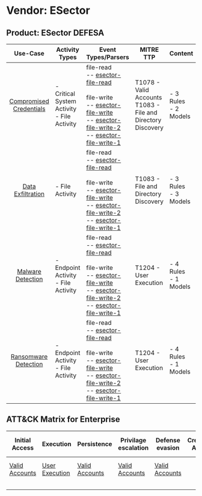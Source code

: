Vendor: ESector
===============
Product: ESector DEFESA
-----------------------
|                                 Use-Case                                  | Activity Types                                | Event Types/Parsers                                                                                                                                                                                                                                                                                                                                     | MITRE TTP                                                          | Content                   |
|:-------------------------------------------------------------------------:| --------------------------------------------- | ------------------------------------------------------------------------------------------------------------------------------------------------------------------------------------------------------------------------------------------------------------------------------------------------------------------------------------------------------- | ------------------------------------------------------------------ | ------------------------- |
| [Compromised Credentials](../UseCases/usecase_compromised_credentials.md) | - Critical System Activity<br>- File Activity |  file-read<br> -- [esector-file-read](../Parsers/parserContent_esector-file-read.md)<br><br> file-write<br> -- [esector-file-write](../Parsers/parserContent_esector-file-write.md)<br> -- [esector-file-write-2](../Parsers/parserContent_esector-file-write-2.md)<br> -- [esector-file-write-1](../Parsers/parserContent_esector-file-write-1.md)<br> | T1078 - Valid Accounts<br>T1083 - File and Directory Discovery<br> |  - 3 Rules<br> - 2 Models |
|       [Data Exfiltration](../UseCases/usecase_data_exfiltration.md)       | - File Activity                               |  file-read<br> -- [esector-file-read](../Parsers/parserContent_esector-file-read.md)<br><br> file-write<br> -- [esector-file-write](../Parsers/parserContent_esector-file-write.md)<br> -- [esector-file-write-2](../Parsers/parserContent_esector-file-write-2.md)<br> -- [esector-file-write-1](../Parsers/parserContent_esector-file-write-1.md)<br> | T1083 - File and Directory Discovery<br>                           |  - 3 Rules<br> - 3 Models |
|       [Malware Detection](../UseCases/usecase_malware_detection.md)       | - Endpoint Activity<br>- File Activity        |  file-read<br> -- [esector-file-read](../Parsers/parserContent_esector-file-read.md)<br><br> file-write<br> -- [esector-file-write](../Parsers/parserContent_esector-file-write.md)<br> -- [esector-file-write-2](../Parsers/parserContent_esector-file-write-2.md)<br> -- [esector-file-write-1](../Parsers/parserContent_esector-file-write-1.md)<br> | T1204 - User Execution<br>                                         |  - 4 Rules<br> - 1 Models |
|    [Ransomware Detection](../UseCases/usecase_ransomware_detection.md)    | - Endpoint Activity<br>- File Activity        |  file-read<br> -- [esector-file-read](../Parsers/parserContent_esector-file-read.md)<br><br> file-write<br> -- [esector-file-write](../Parsers/parserContent_esector-file-write.md)<br> -- [esector-file-write-2](../Parsers/parserContent_esector-file-write-2.md)<br> -- [esector-file-write-1](../Parsers/parserContent_esector-file-write-1.md)<br> | T1204 - User Execution<br>                                         |  - 4 Rules<br> - 1 Models |

ATT&CK Matrix for Enterprise
----------------------------
| Initial Access                                                      | Execution                                                           | Persistence                                                         | Privilage escalation                                                | Defense evasion                                                     | Credential Access | Discovery                                                                         | Lateral Movement | Collection | Command and Control | Exfiltration | Impact |
| ------------------------------------------------------------------- | ------------------------------------------------------------------- | ------------------------------------------------------------------- | ------------------------------------------------------------------- | ------------------------------------------------------------------- | ----------------- | --------------------------------------------------------------------------------- | ---------------- | ---------- | ------------------- | ------------ | ------ |
| [Valid Accounts](https://attack.mitre.org/techniques/T1078)<br><br> | [User Execution](https://attack.mitre.org/techniques/T1204)<br><br> | [Valid Accounts](https://attack.mitre.org/techniques/T1078)<br><br> | [Valid Accounts](https://attack.mitre.org/techniques/T1078)<br><br> | [Valid Accounts](https://attack.mitre.org/techniques/T1078)<br><br> |                   | [File and Directory Discovery](https://attack.mitre.org/techniques/T1083)<br><br> |                  |            |                     |              |        |